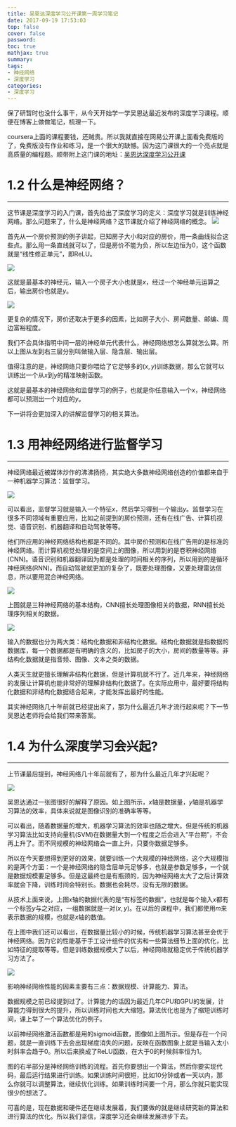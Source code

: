 ```yaml
---
title: 吴恩达深度学习公开课第一周学习笔记
date: 2017-09-19 17:53:03
top: false
cover: false
password:
toc: true
mathjax: true
summary:
tags:
- 神经网络
- 深度学习
categories:
- 深度学习
---
```

保了研暂时也没什么事干，从今天开始学一学吴恩达最近发布的深度学习课程。顺便在博客上做做笔记，梳理一下。

coursera上面的课程要钱，还贼贵。所以我就直接在网易公开课上面看免费版的了，免费版没有作业和练习，是一个很大的缺憾。因为这门课很大的一个亮点就是高质量的编程题。顺带附上这门课的地址：[吴恩达深度学习公开课](https://mooc.study.163.com/learn/deeplearning_ai-2001281002?tid=2001392029#/learn/content)

# 1.2 什么是神经网络？
---
这节课是深度学习的入门课，首先给出了深度学习的定义：深度学习就是训练神经网络。那么问题来了，什么是神经网络？这节课就介绍了神经网络的概念。
![](5.jpg)

首先从一个房价预测的例子讲起，已知房子大小和对应的房价，用一条曲线拟合这些点。那么用一条直线就可以了，但是房价不能为负，所以左边恒为0，这个函数就是“线性修正单元”，即ReLU。

![](6.jpg)

这就是最基本的神经元，输入一个房子大小也就是$x$，经过一个神经单元运算之后，输出房价也就是$y$。

![](7.jpg)

更复杂的情况下，房价还取决于更多的因素，比如房子大小、房间数量、邮编、周边富裕程度。

我们不会具体指明中间一层的神经单元代表什么，神经网络想怎么算就怎么算。所以上图从左到右三层分别叫做输入层、隐含层、输出层。

值得注意的是，神经网络只要你喂给了它足够多的$(x,y)$训练数据，那么它就可以训练出一个从$x$到$y$的精准映射函数。

这就是最基本的神经网络和监督学习的例子，也就是你任意输入一个$x$，神经网络都可以预测出一个对应的$y$。

下一讲将会更加深入的讲解监督学习的相关算法。

# 1.3 用神经网络进行监督学习
---
神经网络最近被媒体炒作的沸沸扬扬，其实绝大多数神经网络创造的价值都来自于一种机器学习算法：监督学习。

![](8.jpg)

可以看出，监督学习就是输入一个特征$x$，然后学习得到一个输出$y$。监督学习在很多不同领域有重要应用，比如之前提到的房价预测，还有在线广告、计算机视觉、语音识别、机器翻译和自动驾驶等等。

他们所应用的神经网络结构也都是不同的。其中房价预测和在线广告用的是标准的神经网络。而计算机视觉处理的是空间上的图像，所以用到的是卷积神经网络(CNN)。语音识别和机器翻译因为都是处理的时间相关的序列，所以用到的是循环神经网络(RNN)。而自动驾驶就更加的复杂了，既要处理图像，又要处理雷达信息，所以要用混合神经网络。

![](9.jpg)

上图就是三种神经网络的基本结构，CNN擅长处理图像相关的数据，RNN擅长处理序列相关的数据。

![](10.jpg)

输入的数据也分为两大类：结构化数据和非结构化数据。结构化数据就是指数据的数据库，每一个数据都是有明确的含义的，比如房子的大小，房间的数量等等。非结构化数据就是指音频、图像、文本之类的数据。

人类天生就更擅长理解非结构化数据，但是计算机就不行了。近几年来，神经网络的发展让计算机也能非常好的理解非结构化数据了。在实际应用中，最好要将结构化数据和非结构化数据结合起来，才能发挥出最好的性能。

其实神经网络几十年前就已经提出来了，那为什么最近几年才流行起来呢？下一节吴恩达老师将会给我们带来答案。

# 1.4 为什么深度学习会兴起?
---
上节课最后提到，神经网络几十年前就有了，那为什么最近几年才兴起呢？

![](11.jpg)

吴恩达通过一张图很好的解释了原因。如上图所示，$x$轴是数据量，$y$轴是机器学习算法的效率，具体来说就是图像识别的准确率等等。

可以看出，随着数据量的增大，机器学习算法的效率也随之增大。但是传统的机器学习算法比如支持向量机(SVM)在数据量大到一个程度之后会进入“平台期”，不会再上升了。而不同规模的神经网络会一直上升，只要你数据足够多。

所以在今天要想得到更好的效果，就要训练一个大规模的神经网络，这个大规模指的是两个方面：一个是神经网络的隐含层单元足够多，也就是参数足够多，一个就是数据规模要足够多。但是这最终也是有瓶颈的，因为神经网络太大了之后计算效率就会下降，训练时间会特别长。数据也会耗尽，没有无限的数据。

从技术上面来说，上图$x$轴的数据代表的是“有标签的数据”，也就是每个输入$x$都有一个标签$y$与之对应，一组数据就是一对$(x,y)$。在以后的课程中，我们都使用$m$来表示数据的规模，也就是$x$轴的数值。</p>

在上图中我们还可以看出，在数据量比较小的时候，传统机器学习算法甚至会优于神经网络。因为它的性能基于手工设计组件的优劣和一些算法细节上面的优化，比如特征的提取等等。但是训练数据规模大了以后，神经网络就稳定优于传统机器学习方法了。

![](12.jpg)

影响神经网络性能的因素主要有三点：数据规模、计算能力、算法。

数据规模之前已经提到过了。计算能力的话因为最近几年CPU和GPU的发展，计算能力得到很大的提升，所以训练时间也大大缩短。算法优化也是为了缩短训练时间，课上举了一个算法优化的例子。</p>

以前神经网络激活函数都是用的sigmoid函数，图像如上图所示。但是存在一个问题，就是一直训练下去会出现梯度消失的问题，反映在函数图象上就是当输入太小时斜率会趋于0。所以后来换成了ReLU函数，在大于0的时候斜率恒为1。</p>

图的右半部分是神经网络训练的流程。首先你要想出一个算法，然后你要实现代码，最后运行结果进行训练。如果训练时间很短，比如10分钟或者一天以内，那么你就可以调整算法，继续优化训练。如果训练时间要一个月，那么你就只能实现很少的想法了。</p>

可喜的是，现在数据和硬件还在继续发展着，我们要做的就是继续研究新的算法和进行算法的优化。所以我们坚信，深度学习还会继续发展进步下去。</p>